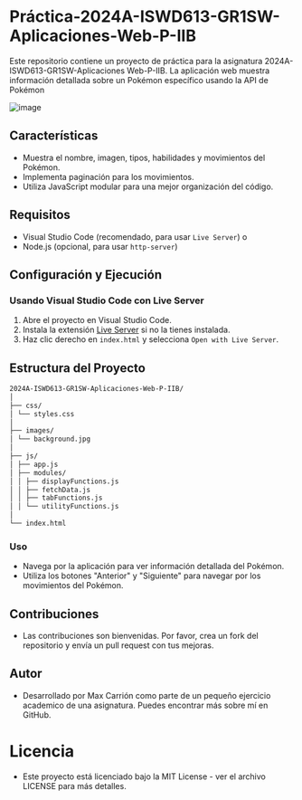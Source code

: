 # Práctica-2024A-ISWD613-GR1SW-Aplicaciones-Web-P-IIB
Este repositorio contiene un proyecto de práctica para la asignatura 2024A-ISWD613-GR1SW-Aplicaciones Web-P-IIB. La aplicación web muestra información detallada sobre un Pokémon específico usando la API de Pokémon

![image](https://github.com/user-attachments/assets/8404ff2f-6131-4527-b331-a069c74ac45c)


## Características

- Muestra el nombre, imagen, tipos, habilidades y movimientos del Pokémon.
- Implementa paginación para los movimientos.
- Utiliza JavaScript modular para una mejor organización del código.

## Requisitos

- Visual Studio Code (recomendado, para usar `Live Server`) o
- Node.js (opcional, para usar `http-server`)

## Configuración y Ejecución

### Usando Visual Studio Code con Live Server

1. Abre el proyecto en Visual Studio Code.
2. Instala la extensión [Live Server](https://marketplace.visualstudio.com/items?itemName=ritwickdey.LiveServer) si no la tienes instalada.
3. Haz clic derecho en `index.html` y selecciona `Open with Live Server`.


## Estructura del Proyecto

```sh
2024A-ISWD613-GR1SW-Aplicaciones-Web-P-IIB/
│
├── css/
│ └── styles.css
│
├── images/
│ └── background.jpg
│
├── js/
│ ├── app.js
│ ├── modules/
│ │ ├── displayFunctions.js
│ │ ├── fetchData.js
│ │ ├── tabFunctions.js
│ │ └── utilityFunctions.js
│
└── index.html
```

### Uso
- Navega por la aplicación para ver información detallada del Pokémon.
- Utiliza los botones "Anterior" y "Siguiente" para navegar por los movimientos del Pokémon.

## Contribuciones
- Las contribuciones son bienvenidas. Por favor, crea un fork del repositorio y envía un pull request con tus mejoras.

## Autor
- Desarrollado por Max Carrión como parte de un pequeño ejercicio academico de una asignatura. Puedes encontrar más sobre mí en GitHub.

# Licencia
- Este proyecto está licenciado bajo la MIT License - ver el archivo LICENSE para más detalles.



